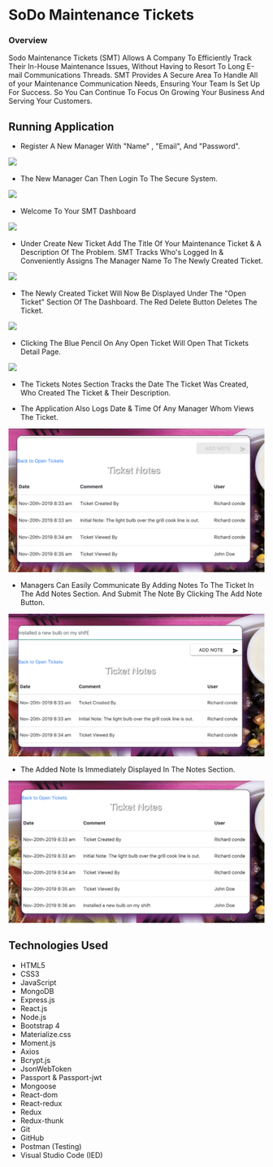 # SoDo Maintenance Tickets

### Overview
Sodo Maintenance Tickets (SMT) Allows A Company To Efficiently Track Their In-House Maintenance Issues, Without Having to Resort To Long E-mail Communications Threads. SMT Provides A Secure Area To Handle All of your Maintenance Communication Needs, Ensuring Your Team Is Set Up For Success.  So You Can Continue To Focus On Growing Your Business And Serving Your Customers.  

## Running Application

* Register A New Manager With "Name" , "Email", And "Password". 

<img src="image/Register page.png">

* The New Manager Can Then Login To The Secure System.

<img src="image/Login Page.png">

* Welcome To Your SMT Dashboard

<img src="image/Tickets page.png">

* Under Create New Ticket Add The Title Of Your Maintenance Ticket & A Description Of The Problem. SMT Tracks Who's Logged In & Conveniently Assigns The Manager Name To The Newly Created Ticket. 

<img src="image/Tickets page:Create new ticket.png">

* The Newly Created Ticket Will Now Be Displayed Under The "Open Ticket" Section Of The Dashboard. The Red Delete Button Deletes The Ticket.

<img src="image/Tickets page:Created new ticket.png">

* Clicking The Blue Pencil On Any Open Ticket Will Open That Tickets Detail Page.  

<img src="image/Ticket details page.png">

* The Tickets Notes Section Tracks the Date The Ticket Was Created, Who Created The Ticket & Their Description. 

* The Application Also Logs Date & Time Of Any Manager Whom Views The Ticket. 

<img src="image/Ticket details page:Note section:viewed.png">

* Managers Can Easily Communicate By Adding Notes To The Ticket In The Add Notes Section. And Submit The Note By Clicking The Add Note Button. 

<img src="image/Ticket details page:Note:add Note.png">

* The Added Note Is Immediately Displayed In The Notes Section.

<img src="image/Ticket details page:Notes:added new Note.png">

## Technologies Used 
* HTML5
* CSS3
* JavaScript
* MongoDB
* Express.js
* React.js
* Node.js
* Bootstrap 4
* Materialize.css
* Moment.js
* Axios
* Bcrypt.js
* JsonWebToken
* Passport & Passport-jwt
* Mongoose
* React-dom
* React-redux
* Redux
* Redux-thunk
* Git
* GitHub
* Postman (Testing)
* Visual Studio Code (IED)







